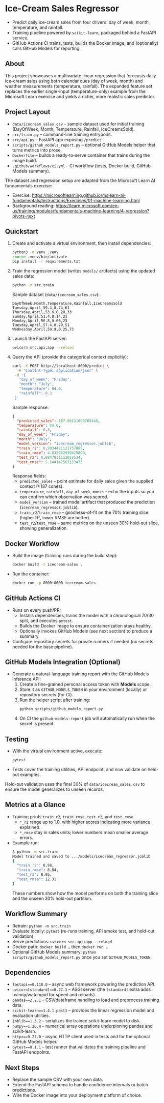# Ice-Cream Sales Regressor
- Predict daily ice-cream sales from four drivers: day of week, month, temperature, and rainfall.
- Training pipeline powered by `scikit-learn`, packaged behind a FastAPI service.
- GitHub Actions CI trains, tests, builds the Docker image, and (optionally) calls GitHub Models for reporting.

## About
This project showcases a multivariate linear regression that forecasts daily ice-cream sales using both calendar cues (day of week, month) and weather measurements (temperature, rainfall). The expanded feature set replaces the earlier single-input (temperature-only) example from the Microsoft Learn exercise and yields a richer, more realistic sales predictor.

## Project Layout
- `data/icecream_sales.csv` – sample dataset used for initial training (DayOfWeek, Month, Temperature, Rainfall, IceCreamsSold).
- `src/train.py` – command-line training entrypoint.
- `src/api.py` – FastAPI app exposing `/predict`.
- `scripts/github_models_report.py` – optional GitHub Models helper that turns metrics into prose.
- `Dockerfile` – builds a ready-to-serve container that trains during the image build.
- `.github/workflows/ci.yml` – CI workflow (tests, Docker build, GitHub Models summary).

The dataset and regression setup are adapted from the Microsoft Learn AI fundamentals exercise:
- Exercise: https://microsoftlearning.github.io/mslearn-ai-fundamentals/Instructions/Exercises/01-machine-learning.html
- Background reading: https://learn.microsoft.com/en-us/training/modules/fundamentals-machine-learning/4-regression?pivots=text

## Quickstart
1. Create and activate a virtual environment, then install dependencies:
   ```bash
   python3 -m venv .venv
   source .venv/bin/activate
   pip install -r requirements.txt
   ```
2. Train the regression model (writes `models/` artifacts) using the updated sales data:
   ```bash
   python -m src.train
   ```
   Sample dataset (`data/icecream_sales.csv`):
   ```
   DayOfWeek,Month,Temperature,Rainfall,IceCreamsSold
   Tuesday,April,59.4,0.74,61
   Thursday,April,53.6,0.28,33
   Sunday,April,51.4,0.14,21
   Monday,April,50.8,0.06,23
   Tuesday,April,57.4,0.79,51
   Wednesday,April,59.9,0.25,73
   ```
3. Launch the FastAPI server:
   ```bash
   uvicorn src.api:app --reload
   ```
4. Query the API (provide the categorical context explicitly):
    ```bash
    curl -X POST http://localhost:8000/predict \
      -H "Content-Type: application/json" \
     -d '{
       "day_of_week": "Friday",
       "month": "July",
       "temperature": 84.0,
       "rainfall": 0.3
     }'
    ```
   Sample response:
   ```json
   {
     "predicted_sales": 187.06131603708448,
     "temperature": 84.0,
     "rainfall": 0.3,
     "day_of_week": "Friday",
     "month": "July",
     "model_version": "icecream_regressor.joblib",
     "train_r2": 0.9934421121757082,
     "train_rmse": 4.833032939425899,
     "test_r2": 0.9847831112058534,
     "test_rmse": 5.144147563133475
   }
   ```
   Response fields:
   - `predicted_sales` – point estimate for daily sales given the supplied context (≈187 cones).
   - `temperature`, `rainfall`, `day_of_week`, `month` – echo the inputs so you can confirm which observation was scored.
   - `model_version` – trained model artifact that produced the prediction (`icecream_regressor.joblib`).
   - `train_r2`/`train_rmse` – goodness-of-fit on the 70% training slice (higher R², lower RMSE are better).
   - `test_r2`/`test_rmse` – same metrics on the unseen 30% hold-out slice, showing generalization.

## Docker Workflow
- Build the image (training runs during the build step):
  ```bash
  docker build -t icecream-sales .
  ```
- Run the container:
  ```bash
  docker run -p 8000:8000 icecream-sales
  ```

## GitHub Actions CI
- Runs on every push/PR:
  - Installs dependencies, trains the model with a chronological 70/30 split, and executes `pytest`.
  - Builds the Docker image to ensure containerization stays healthy.
  - Optionally invokes GitHub Models (see next section) to produce a summary.
- Configure repository secrets for private runners if needed (no secrets needed for the base pipeline).

## GitHub Models Integration (Optional)
- Generate a natural-language training report with the GitHub Models inference API:
  1. Create a fine-grained personal access token with **Models** scope.
  2. Store it as `GITHUB_MODELS_TOKEN` in your environment (locally) or repository secrets (for CI).
  3. Run the helper script after training:
     ```bash
     python scripts/github_models_report.py
     ```
  4. On CI the `github-models-report` job will automatically run when the secret is present.

## Testing
- With the virtual environment active, execute:
  ```bash
  pytest
  ```
- Tests cover the training utilities, API endpoint, and now validate on held-out examples.

Hold-out validation uses the final 30% of `data/icecream_sales.csv` to ensure the model generalizes to unseen records.

## Metrics at a Glance
- Training prints `train_r2`, `train_rmse`, `test_r2`, and `test_rmse`.  
  - `*_r2` range up to 1.0, with higher scores indicating more variance explained.  
  - `*_rmse` stay in sales units; lower numbers mean smaller average errors.
- Example run:  
  ```bash
  $ python -m src.train
  Model trained and saved to .../models/icecream_regressor.joblib
  {
    "train_r2": 0.98,
    "train_rmse": 8.84,
    "test_r2": 0.95,
    "test_rmse": 12.31
  }
  ```
  These numbers show how the model performs on both the training slice and the unseen 30% hold-out partition.

## Workflow Summary
- Retrain: `python -m src.train`
- Evaluate locally: `pytest` (re-runs training, API smoke test, and hold-out validation)
- Serve predictions: `uvicorn src.api:app --reload`
- Docker path: `docker build …` then `docker run …`
- Optional GitHub Models summary: `python scripts/github_models_report.py` once you set `GITHUB_MODELS_TOKEN`.

## Dependencies
- `fastapi==0.110.0` – async web framework powering the prediction API.
- `uvicorn[standard]==0.27.1` – ASGI server (the `[standard]` extra adds uvloop/watchgod for speed and reloads).
- `pandas==2.2.1` – CSV/dataframe handling to load and preprocess training data.
- `scikit-learn==1.4.1.post1` – provides the linear regression model and evaluation utilities.
- `joblib==1.3.2` – serializes the trained scikit-learn model to disk.
- `numpy==1.26.4` – numerical array operations underpinning pandas and scikit-learn.
- `httpx==0.27.0` – async HTTP client used in tests and for the optional GitHub Models helper.
- `pytest==8.1.1` – test runner that validates the training pipeline and FastAPI endpoints.

## Next Steps
- Replace the sample CSV with your own data.
- Extend the FastAPI schema to handle confidence intervals or batch predictions.
- Wire the Docker image into your deployment platform of choice.
